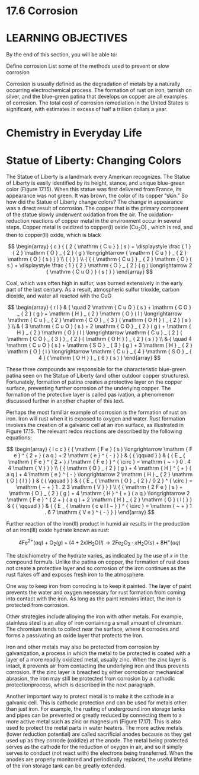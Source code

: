# 17.6 Corrosion

# LEARNING OBJECTIVES

By the end of this section, you will be able to:

Define corrosion List some of the methods used to prevent or slow corrosion

Corrosion is usually defined as the degradation of metals by a naturally occurring electrochemical process. The formation of rust on iron, tarnish on silver, and the blue-green patina that develops on copper are all examples of corrosion. The total cost of corrosion remediation in the United States is significant, with estimates in excess of half a trillion dollars a year.

# Chemistry in Everyday Life

# Statue of Liberty: Changing Colors

The Statue of Liberty is a landmark every American recognizes. The Statue of Liberty is easily identified by its height, stance, and unique blue-green color (Figure 17.15). When this statue was first delivered from France, its appearance was not green. It was brown, the color of its copper “skin.” So how did the Statue of Liberty change colors? The change in appearance was a direct result of corrosion. The copper that is the primary component of the statue slowly underwent oxidation from the air. The oxidation-reduction reactions of copper metal in the environment occur in several steps. Copper metal is oxidized to copper(I) oxide $\left( \mathrm { { C u _ { 2 } O } } \right)$ , which is red, and then to copper(II) oxide, which is black

$$
\begin{array} { c } { { 2 { \mathrm { C u } } ( s ) + \displaystyle \frac { 1 } { 2 } \mathrm { O } _ { 2 } ( g ) \longrightarrow { \mathrm { C u } } _ { 2 } \mathrm { O } ( s ) } } \\ { { } } \\ { { { \mathrm { C u } } _ { 2 } \mathrm { O } ( s ) + \displaystyle \frac { 1 } { 2 } \mathrm { O } _ { 2 } ( g ) \longrightarrow 2 { \mathrm { C u O } } ( s ) } } \end{array}
$$

Coal, which was often high in sulfur, was burned extensively in the early part of the last century. As a result, atmospheric sulfur trioxide, carbon dioxide, and water all reacted with the CuO



$$
\begin{array} { r l } & { \quad 2 \mathrm { C u O } ( s ) + \mathrm { C O } _ { 2 } ( g ) + \mathrm { H } _ { 2 } \mathrm { O } ( l ) \longrightarrow \mathrm { C u } _ { 2 } \mathrm { C O } _ { 3 } ( \mathrm { O H } ) _ { 2 } ( s ) } \\ & { 3 \mathrm { C u O } ( s ) + 2 \mathrm { C O } _ { 2 } ( g ) + \mathrm { H } _ { 2 } \mathrm { O } ( l ) \longrightarrow \mathrm { C u } _ { 2 } ( \mathrm { C O } _ { 3 } ) _ { 2 } ( \mathrm { O H } ) _ { 2 } ( s ) } \\ & { \quad 4 \mathrm { C u O } ( s ) + \mathrm { S O } _ { 3 } ( g ) + 3 \mathrm { H } _ { 2 } \mathrm { O } ( l ) \longrightarrow \mathrm { C u } _ { 4 } \mathrm { S O } _ { 4 } ( \mathrm { O H } ) _ { 6 } ( s ) } \end{array}
$$

These three compounds are responsible for the characteristic blue-green patina seen on the Statue of Liberty (and other outdoor copper structures). Fortunately, formation of patina creates a protective layer on the copper surface, preventing further corrosion of the underlying copper. The formation of the protective layer is called pas ivation, a phenomenon discussed further in another chapter of this text.

Perhaps the most familiar example of corrosion is the formation of rust on iron. Iron will rust when it is exposed to oxygen and water. Rust formation involves the creation of a galvanic cell at an iron surface, as illustrated in Figure 17.15. The relevant redox reactions are described by the following equations:

$$
\begin{array} { l c c } { { \mathrm { F e } ( s ) \longrightarrow \mathrm { F e } ^ { 2 + } ( a q ) + 2 \mathrm { e } ^ { - } } } & { { \qquad } } & { { E _ { \mathrm { F e } ^ { 2 + } / \mathrm { F e } } ^ { \circ } = \mathrm { ~ - } 0 . 4 4 \mathrm { V } } } \\ { { \mathrm { O } _ { 2 } ( g ) + 4 \mathrm { H } ^ { + } ( a q ) + 4 \mathrm { e } ^ { - } \longrightarrow 2 \mathrm { H } _ { 2 } \mathrm { O } ( l ) } } & { { \qquad } } & { { E _ { \mathrm { O } _ { 2 } / 0 2 } ^ { \circ } = \mathrm { ~ + } 1 . 2 3 \mathrm { V } } } \\ { { \mathrm { 2 F e } ( s ) + \mathrm { O } _ { 2 } ( g ) + 4 \mathrm { H } ^ { + } ( a q ) \longrightarrow 2 \mathrm { F e } ^ { 2 + } ( a q ) + 2 \mathrm { H } _ { 2 } \mathrm { O } ( l ) } } & { { \qquad } } & { { E _ { \mathrm { c e l l ~ } } ^ { \circ } = \mathrm { ~ + } 1 . 6 7 \mathrm { V e } ^ { - } } } \end{array}
$$

Further reaction of the iron(II) product in humid air results in the production of an iron(III) oxide hydrate known as rust:

$$
4 \mathrm { F e } ^ { 2 + } ( a q ) + \mathrm { O } _ { 2 } ( g ) + ( 4 + 2 x ) \mathrm { H } _ { 2 } \mathrm { O } ( l ) \longrightarrow 2 \mathrm { F e } _ { 2 } \mathrm { O } _ { 3 } { \cdot } x \mathrm { H } _ { 2 } \mathrm { O } ( s ) + 8 \mathrm { H } ^ { + } ( a q )
$$

The stoichiometry of the hydrate varies, as indicated by the use of $x$ in the compound formula. Unlike the patina on copper, the formation of rust does not create a protective layer and so corrosion of the iron continues as the rust flakes off and exposes fresh iron to the atmosphere.

One way to keep iron from corroding is to keep it painted. The layer of paint prevents the water and oxygen necessary for rust formation from coming into contact with the iron. As long as the paint remains intact, the iron is protected from corrosion.

Other strategies include alloying the iron with other metals. For example, stainless steel is an alloy of iron containing a small amount of chromium. The chromium tends to collect near the surface, where it corrodes and forms a passivating an oxide layer that protects the iron.

Iron and other metals may also be protected from corrosion by galvanization, a process in which the metal to be protected is coated with a layer of a more readily oxidized metal, usually zinc. When the zinc layer is intact, it prevents air from contacting the underlying iron and thus prevents corrosion. If the zinc layer is breached by either corrosion or mechanical abrasion, the iron may still be protected from corrosion by a cathodic protectionprocess, which is described in the next paragraph.

Another important way to protect metal is to make it the cathode in a galvanic cell. This is cathodic protection and can be used for metals other than just iron. For example, the rusting of underground iron storage tanks and pipes can be prevented or greatly reduced by connecting them to a more active metal such as zinc or magnesium (Figure 17.17). This is also used to protect the metal parts in water heaters. The more active metals (lower reduction potential) are called sacrificial anodes because as they get used up as they corrode (oxidize) at the anode. The metal being protected serves as the cathode for the reduction of oxygen in air, and so it simply serves to conduct (not react with) the electrons being transferred. When the anodes are properly monitored and periodically replaced, the useful lifetime of the iron storage tank can be greatly extended.